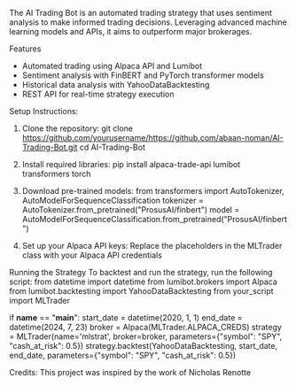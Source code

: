 The AI Trading Bot is an automated trading strategy that uses sentiment analysis to make informed trading decisions. Leveraging advanced machine learning models and APIs, it aims to outperform major brokerages.

Features
- Automated trading using Alpaca API and Lumibot
- Sentiment analysis with FinBERT and PyTorch transformer models
- Historical data analysis with YahooDataBacktesting
- REST API for real-time strategy execution

Setup Instructions:
1. Clone the repository:
git clone https://github.com/yourusername/https://github.com/abaan-noman/AI-Trading-Bot.git
cd AI-Trading-Bot

2. Install required libraries:
pip install alpaca-trade-api lumibot transformers torch

3. Download pre-trained models:
from transformers import AutoTokenizer, AutoModelForSequenceClassification
tokenizer = AutoTokenizer.from_pretrained("ProsusAI/finbert")
model = AutoModelForSequenceClassification.from_pretrained("ProsusAI/finbert")

4. Set up your Alpaca API keys:
Replace the placeholders in the MLTrader class with your Alpaca API credentials

Running the Strategy
To backtest and run the strategy, run the following script:
from datetime import datetime
from lumibot.brokers import Alpaca
from lumibot.backtesting import YahooDataBacktesting
from your_script import MLTrader

if __name__ == "__main__":
    start_date = datetime(2020, 1, 1)
    end_date = datetime(2024, 7, 23)
    broker = Alpaca(MLTrader.ALPACA_CREDS)
    strategy = MLTrader(name='mlstrat', broker=broker, parameters={"symbol": "SPY", "cash_at_risk": 0.5})
    strategy.backtest(YahooDataBacktesting, start_date, end_date, parameters={"symbol": "SPY", "cash_at_risk": 0.5})

Credits:
This project was inspired by the work of Nicholas Renotte
